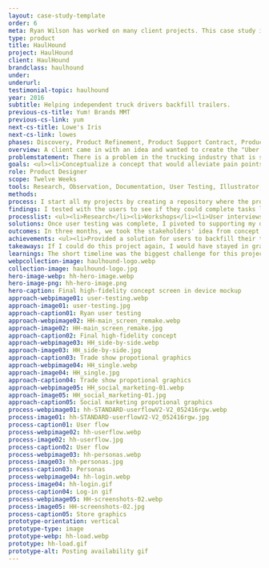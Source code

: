 ```yaml
---
layout: case-study-template
order: 6
meta: Ryan Wilson has worked on many client projects. This case study is an example of some of the excellent product design work he could do on your project.
type: product
title: HaulHound
project: HaulHound
client: HaulHound
brandclass: haulhound
under: 
underurl: 
testimonial-topic: haulhound
year: 2016
subtitle: Helping independent truck drivers backfill trailers.
previous-cs-title: Yum! Brands MMT
previous-cs-link: yum
next-cs-title: Lowe's Iris
next-cs-link: lowes
phases: Discovery, Product Refinement, Product Support Contract, Product Review Contract
overview: A client came in with an idea and wanted to create the "Uber for Trucking."  The client had a problem he wanted to solve but didn't know where to start. The timeline to conceptualize, build, and launch this product was short. In three months, there would be a trade show where the client wanted to unveil the product and start signing up users.
problemstatement: There is a problem in the trucking industry that is specifically painful to independent truckers and small trucking companies. When driving a fully loaded trailer from, for example, Chicago to Dallas, there is no efficient way to book your trailer to be refilled on your return trip to Chicago. Driving an empty trailer, called 'deadheading,' is costly for two reasons; you have to pay for the gas to get back home, and there is no load to deliver and get paid for when you arrive home.
goals: <ul><li>Conceptualize a concept that would alleviate pain points for independent truckers</li><li>Have the product in the Google Play and Apple App Store</li><li>Sign up users in-app at an upcoming trade show</li><li>Deliver an MVP in three months</li></ul>
role: Product Designer
scope: Twelve Weeks
tools: Research, Observation, Documentation, User Testing, Illustrator, Axure, Stache, HTML, LESS
methods: 
process: I start all my projects by creating a repository where the project's documentation will live. A single source to keep and update all of the design rationale. This repo always contains a project glossary, including industry definitions of terms and acronyms like 'Deadheading' and 'LTL,' which means less than load. A glossary is always a good way to get team members associated with the project to speak the same language. It also helps when onboarding new team members.<br> <br>I first had to understand the idea from the stakeholders' point of view and the process and current pain points from the users' perspective. I began the project by spending two full days with the stakeholder, workshopping the concept to capture as much information from his perspective.<br> <br>I interviewed eight independent truck drivers and logistics experts to help to understand their process and identify pain points from their point of view. I then developed a deck of six personas representing the types of users for the intended product based on the needs, pain points, and characteristics I observed in speaking with users.<br> <br>The feedback I captured from the users led to discussions with the stakeholder about adding features we had not considered. For example, I proposed offering a paperless solution because more than half of the users I spoke to commented that drivers don't like how much paper they collect in their cabs from pickups and deliveries.<br> <br>All of the information I captured allowed me to start to define the product, what features would be needed now and in the future, and how we might approach building those features. Based on my understanding of the product, I drafted scenarios and vetted them with the stakeholder and his trucking industry contacts. I used these scenarios and tasks to communicate to my team to help them better understand what this product would need to do.<br> <br>I built out user flows to better understand, refine, and visually communicate how each piece of the product would fit together. Thinking through the user flow allowed me to establish the requirements for the product, which I vetted with the lead dev and stakeholder to ensure everyone was on the same page.<br> <br>I then started to create mockups. For mockups, I don't particularly like going high-fidelity too quickly. A stakeholder will tend to get too bogged down in color schemes and icons before the interaction is tested and streamlined. However, because of the short timeline, I quickly took the concepts to high fidelity so that the team had an idea of the aesthetic we would be building towards. I could then provide a style guide for the developers to work from sooner.<br> <br>For each iteration of the mockups, I stepped through user testing. I created multiple prototypes in Axure for each of the tasks. I prefer to use Axure for prototyping because it better simulates interactivity and data input than a simple click-through prototype.
findings: I tested with the users to see if they could complete tasks like <ul><li>Setting up an account</li><li>Finding and booking a return load</li><li>Booking a partial less than load</li><li>and finding shipper details like contact information and pick up location</li></ul>Success was measured by completion rate and time to completion. Through several rounds of testing, I refined the interface, identified the best way to group for inputs, and that to speed up booking, we needed to retain the trailer details from the first booking since those details will rarely change.<br> <br>Users could post their availability in an average of one minute forty-nine seconds for their first booking. When lanes were booked, users could easily find their way to accept backfilling their trailers and access the contact information and location of the shipper.
processlist: <ul><li>Research</li><li>Workshops</li><li>User interviews</li><li>User Flows</li><li>Sketches</li><li>Wireframes</li><li>Design System</li><li>Mockups</li><li>Prototypes</li><li>User Testing</li><li>Iteration & Refinement</li></ul>
solutions: Once user testing was complete, I pivoted to supporting my development team by writing Stache, which is objective HTML, for the app pages, and styling the UI using LESS.<br> <br>Success here was twofold - My team and I had the product in the Google Play and App stores the day before the trade show. And the product that we output included everything in our stretch goal – all of the intended Version one features. We exceeded the stakeholders' expectations by creating a product that was further along than what was thought could be achieved in three months.<br <br>Users were able to create accounts and start backfilling their trailers on day one. In addition, the stakeholder could promote a functioning application at the trade show and capture the number of signups desired at the trade show.
outcomes: In three months, we took the stakeholders' idea from concept to MVP and had the product in the Google Play and App stores before the first day of the trade show. I provided a highly polished application ready to sign up users at a trade show. My work helped the stakeholder promote the concept, get more seed money for the project, and capture users signing up for the service when the app launched.<br> <br>In addition to my product design work I&#58;<ul><li>Refined the HaulHound logo</li><li>Created all in-app icons</li><li>Prepared App and Play store graphics</li><li>Developed marketing and presentation materials</li><li>Created trade show backdrops</li><li>Designed motion graphics and promotional videos for display at the trade show</li></ul>
achievements: <ul><li>Provided a solution for users to backfill their trailers</li> <li>Gave users the ability to combat "deadheading"</li><li>I worked in tandem with the Lead Developer to vet concepts and align expectations for the build. I made myself available for clarification outside of the documentation and chipped in by writing HTML (Stache) and CSS (LESS) for the project</li><li>I established a great relationship with the stakeholder, making it easy to reach out for answers and to get confirmation on direction quickly</li></ul>
takeaways: If I could do this project again, I would have stayed in grayscale for longer. I never intended the orange to stick; I used it more as a filler color until I defined a color palette. However, the stakeholder bought in on the orange, and we ended up being locked in on the color scheme. For future projects, I waited to share high-fidelity mockups with stakeholders until a color pallet had been defined.
learnings: The short timeline was the biggest challenge for this project. This project helped me to learn that aligning with the lead developer through frequent communication helped things to go smoothly. Additionally, I had established a great relationship with the stakeholder, who saw a lot of value in what I was providing and gave me a lot of trust.
webpcollection-image: haulhound-logo.webp
collection-image: haulhound-logo.jpg
hero-image-webp: hh-hero-image.webp
hero-image-png: hh-hero-image.png
hero-caption: Final high-fidelity concept screen in device mockup
approach-webpimage01: user-testing.webp
approach-image01: user-testing.jpg
approach-caption01: Ryan user testing
approach-webpimage02: HH-main_screen_remake.webp
approach-image02: HH-main_screen_remake.jpg
approach-caption02: Final high-fidelity concept
approach-webpimage03: HH_side-by-side.webp
approach-image03: HH_side-by-side.jpg
approach-caption03: Trade show propotional graphics
approach-webpimage04: HH_single.webp
approach-image04: HH_single.jpg
approach-caption04: Trade show propotional graphics
approach-webpimage05: HH_social_marketing-01.webp
approach-image05: HH_social_marketing-01.jpg
approach-caption05: Social marketing propotional graphics
process-webpimage01: hh-STANDARD-userflowV2-V2_052416rgw.webp
process-image01: hh-STANDARD-userflowV2-V2_052416rgw.jpg
process-caption01: User flow
process-webpimage02: hh-userflow.webp
process-image02: hh-userflow.jpg
process-caption02: User flow
process-webpimage03: hh-personas.webp
process-image03: hh-personas.jpg
process-caption03: Personas
process-webpimage04: hh-login.webp
process-image04: hh-login.gif
process-caption04: Log-in gif
process-webpimage05: HH-screenshots-02.webp
process-image05: HH-screenshots-02.jpg
process-caption05: Store graphics
prototype-orientation: vertical
prototype-type: image
prototype-webp: hh-load.webp
prototype: hh-load.gif
prototype-alt: Posting availability gif
---
```

